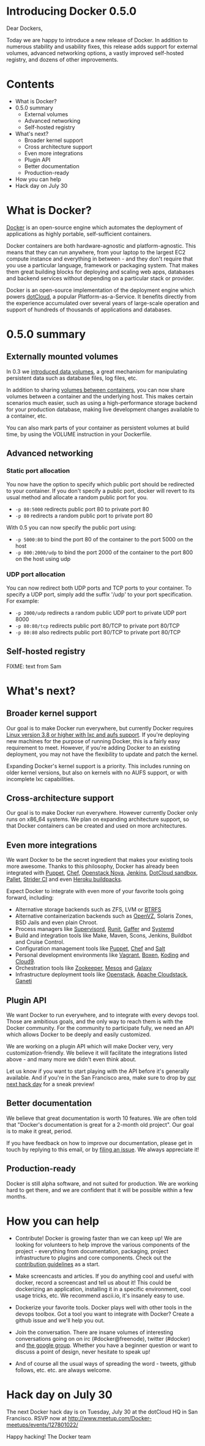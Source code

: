 Introducing Docker 0.5.0
========================

Dear Dockers,

Today we are happy to introduce a new release of Docker. In addition to numerous stability and usability fixes, this release adds support for external volumes, advanced networking options, a vastly improved self-hosted registry, and dozens of other improvements.

Contents
========

* What is Docker?
* 0.5.0 summary
  * External volumes
  * Advanced networking
  * Self-hosted registry
* What's next?
  * Broader kernel support
  * Cross architecture support
  * Even more integrations
  * Plugin API
  * Better documentation
  * Production-ready
* How you can help
* Hack day on July 30


What is Docker?
===============

[Docker](http://docker.io) is an open-source engine which automates the deployment of applications as highly portable, self-sufficient containers.

Docker containers are both hardware-agnostic and platform-agnostic. This means that they can run anywhere, from your laptop to the largest EC2 compute instance and everything in between - and they don't require that you use a particular language, framework or packaging system. That makes them great building blocks for deploying and scaling web apps, databases and backend services without depending on a particular stack or provider.

Docker is an open-source implementation of the deployment engine which powers [dotCloud](http://www.dotcloud.com), a popular Platform-as-a-Service. It benefits directly from the experience accumulated over several years of large-scale operation and support of hundreds of thousands of applications and databases.


0.5.0 summary
=============


Externally mounted volumes
--------------------------

In 0.3 we [introduced data volumes](https://github.com/dotcloud/docker/wiki/Docker-0.3.0-release-note%2C-May-6-2013#data-volumes), a great mechanism for manipulating persistent data such as database files, log files, etc.

In addition to sharing [volumes between containers](http://docs.docker.io/en/latest/examples/couchdb_data_volumes.html), you can now share volumes between a container and the underlying host. This makes certain scenarios much easier, such as using a high-performance storage backend for your production database, making live development changes available to a container, etc.

You can also mark parts of your container as persistent volumes at build time, by using the VOLUME instruction in your Dockerfile.

Advanced networking
-------------------

### Static port allocation

You now have the option to specify which public port should be redirected to your container. If you don't specify a public port, docker will revert to its usual method and allocate a random public port for you.

- `-p 80:5000` redirects public port 80 to private port 80
- `-p 80` redirects a random public port to private port 80



With 0.5 you can now specify the public port using:
- `-p 5000:80` to bind the port 80 of the container to the port 5000 on the host
- `-p 800:2000/udp` to bind the port 2000 of the container to the port 800 on the host using udp

### UDP port allocation

You can now redirect both UDP ports and TCP ports to your container. To specify a UDP port, simply add the suffix '/udp' to your port specification. For example:

- `-p 2000/udp` redirects a random public UDP port to private UDP port 8000
- `-p 80:80/tcp` redirects public port 80/TCP to private port 80/TCP
- `-p 80:80` also redirects public port 80/TCP to private port 80/TCP

Self-hosted registry
---------------------

FIXME: text from Sam


What's next?
============

Broader kernel support
----------------------

Our goal is to make Docker run everywhere, but currently Docker requires [Linux version 3.8 or higher with lxc and aufs support](http://docs.docker.io/en/latest/installation/kernel.html). If you're deploying new machines for the purpose of running Docker, this is a fairly easy requirement to meet. However, if you're adding Docker to an existing deployment, you may not have the flexibility to update and patch the kernel.

Expanding Docker's kernel support is a priority. This includes running on older kernel versions, but also on kernels with no AUFS support, or with incomplete lxc capabilities.


Cross-architecture support
--------------------------

Our goal is to make Docker run everywhere. However currently Docker only runs on x86_64 systems. We plan on expanding architecture support, so that Docker containers can be created and used on more architectures.


Even more integrations
----------------------

We want Docker to be the secret ingredient that makes your existing tools more awesome. Thanks to this philosophy, Docker has already been integrated with [Puppet](http://forge.puppetlabs.com/garethr/docker),  [Chef](http://www.opscode.com/chef), [Openstack Nova](https://github.com/dotcloud/openstack-docker), [Jenkins](https://github.com/georgebashi/jenkins-docker-plugin), [DotCloud sandbox](http://github.com/dotcloud/sandbox), [Pallet](https://github.com/pallet/pallet-docker), [Strider CI](http://blog.frozenridge.co/next-generation-continuous-integration-deployment-with-dotclouds-docker-and-strider/) and even [Heroku buildpacks](https://github.com/progrium/buildstep).

Expect Docker to integrate with even more of your favorite tools going forward, including:

* Alternative storage backends such as ZFS, LVM or [BTRFS](github.com/dotcloud/docker/issues/443)
* Alternative containerization backends such as [OpenVZ](http://openvz.org), Solaris Zones, BSD Jails and even plain Chroot.
* Process managers like [Supervisord](http://supervisord.org/), [Runit](http://smarden.org/runit/), [Gaffer](https://gaffer.readthedocs.org/en/latest/#gaffer) and [Systemd](http://www.freedesktop.org/wiki/Software/systemd/)
* Build and integration tools like Make, Maven, Scons, Jenkins, Buildbot and Cruise Control.
* Configuration management tools like [Puppet](http://puppetlabs.com), [Chef](http://www.opscode.com/chef/) and [Salt](http://saltstack.org)
* Personal development environments like [Vagrant](http://vagrantup.com), [Boxen](http://boxen.github.com/), [Koding](http://koding.com) and [Cloud9](http://c9.io).
* Orchestration tools like [Zookeeper](http://zookeeper.apache.org/), [Mesos](http://incubator.apache.org/mesos/) and [Galaxy](https://github.com/ning/galaxy)
* Infrastructure deployment tools like [Openstack](http://openstack.org), [Apache Cloudstack](http://apache.cloudstack.org), [Ganeti](https://code.google.com/p/ganeti/)


Plugin API
----------

We want Docker to run everywhere, and to integrate with every devops tool. Those are ambitious goals, and the only way to reach them is with the Docker community. For the community to participate fully, we need an API which allows Docker to be deeply and easily customized.

We are working on a plugin API which will make Docker very, very customization-friendly. We believe it will facilitate the integrations listed above - and many more we didn't even think about.

Let us know if you want to start playing with the API before it's generally available. And if you're in the San Francisco area, make sure to drop by [our next hack day](http://www.meetup.com/Docker-meetups/events/127801022/) for a sneak preview!


Better documentation
--------------------

We believe that great documentation is worth 10 features. We are often told that "Docker's documentation is great for a 2-month old project". Our goal is to make it great, period.

If you have feedback on how to improve our documentation, please get in touch by replying to this email, or by [filing an issue](https://github.com/dotcloud/docker/issues). We always appreciate it!


Production-ready
----------------

Docker is still alpha software, and not suited for production. We are working hard to get there, and we are confident that it will be possible within a few months.




How you can help
==============

* Contribute! Docker is growing faster than we can keep up! We are looking for volunteers to help improve the various components of the project - everything from documentation, packaging, project infrastructure to plugins and core components. Check out the [contribution guidelines](https://github.com/dotcloud/docker/blob/master/CONTRIBUTING.md) as a start.

* Make screencasts and articles. If you do anything cool and useful with docker, record a screencast and tell us about it! This could be dockerizing an application, installing it in a specific environment, cool usage tricks, etc. We recommend ascii.io, it's insanely easy to use.

* Dockerize your favorite tools. Docker plays well with other tools in the devops toolbox. Got a tool you want to integrate with Docker? Create a github issue and we'll help you out.

* Join the conversation. There are insane volumes of interesting conversations going on on irc
(#docker@freenode), twitter (#docker) and [the google group](https://groups.google.com/forum/?fromgroups#!forum/docker-club). Whether you have a beginner question or want to discuss a point of design, never hesitate to speak up!

* And of course all the usual ways of spreading the word - tweets, github follows, etc. etc. are always welcome.



Hack day on July 30
====================

The next Docker hack day is on Tuesday, July 30 at the dotCloud HQ in San Francisco. RSVP now at http://www.meetup.com/Docker-meetups/events/127801022/


Happy hacking!
The Docker team